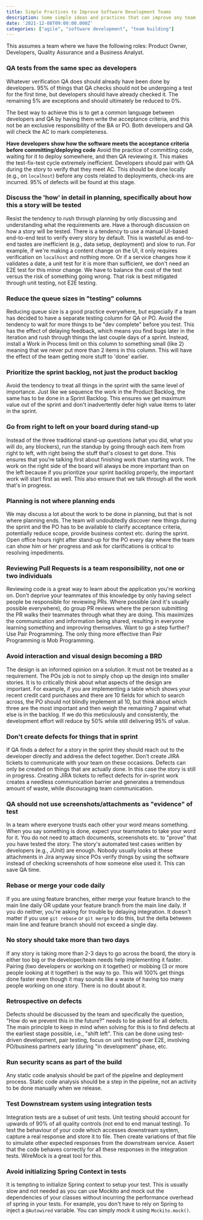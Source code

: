 ```yaml
---
title: Simple Practices to Improve Software Development Teams
description: Some simple ideas and practices that can improve any team.
date: '2021-12-08T09:00:00.000Z'
categories: ["agile", "software development", "team building"]
---
```


This assumes a team where we have the following roles: Product Owner, Developers, Quality Assurance and a Business Analyst.

### QA tests from the same spec as developers
Whatever verification QA does should already have been done by developers. 95% of things that QA checks should not be undergoing a test for the first time, but developers should have already checked it. The remaining 5% are exceptions and should ultimately be reduced to 0%.

The best way to achieve this is to get a common language between developers and QA by having them write the acceptance criteria, and this not be an exclusive responsibility of the BA or PO. Both developers and QA will check the AC to mark completeness.

**Have developers show how the software meets the acceptance criteria before committing/deploying code**
Avoid the practice of committing code, waiting for it to deploy somewhere, and then QA reviewing it. This makes the test-fix-test cycle extremely inefficient. Developers should pair with QA during the story to verify that they meet AC. This should be done locally (e.g., on `localhost`) before any costs related to deployments, check-ins are incurred. 95% of defects will be found at this stage.

### Discuss the 'how' in detail in planning, specifically about how this a story will be tested

Resist the tendency to rush through planning by only discussing and understanding what the requirements are. Have a thorough discussion on how a story will be tested. There is a tendency to use a manual UI-based end-to-end test to verify every story by default. This is wasteful as end-to-end tastes are inefficient (e.g., data setup, deployment) and slow to run. For example, if we're making a content change on the UI, it only requires verification on `localhost` and nothing more. Or if a service changes how it validates a date, a unit test for it is more than sufficient, we don't need an E2E test for this minor change. We have to balance the cost of the test versus the risk of something going wrong. That risk is best mitigated through unit testing, not E2E testing.

### Reduce the queue sizes in "testing" columns
Reducing queue size is a good practice everywhere, but especially if a team has decided to have a separate testing column for QA or PO. Avoid the tendency to wait for more things to be "dev complete" before you test. This has the effect of delaying feedback, which means you find bugs later in the iteration and rush through things the last couple days of a sprint. Instead, install a Work in Process limit on this column to something small (like 2) meaning that we never put more than 2 items in this column. This will have the effect of the team getting more stuff to 'done' earlier.

### Prioritize the sprint backlog, not just the product backlog  
Avoid the tendency to treat all things in the sprint with the same level of importance. Just like we sequence the work in the Product Backlog, the same has to be done in a Sprint Backlog. This ensures we get maximum value out of the sprint and don't inadvertently defer high value items to later in the sprint.

### Go from right to left on your board during stand-up
Instead of the three traditional stand-up questions (what you did, what you will do, any blockers), run the standup by going through each item from right to left, with right being the stuff that's closest to get done. This ensures that you're talking first about finishing work than starting work. The work on the right side of the board will always be more important than on the left because if you prioritize your sprint backlog properly, the important work will start first as well. This also ensure that we talk through all the work that's in progress.

### Planning is not where planning ends  
We may discuss a lot about the work to be done in planning, but that is not where planning ends. The team will undoubtedly discover new things during the sprint and the PO has to be available to clarify acceptance criteria, potentially reduce scope, provide business context etc. during the sprint. Open office hours right after stand-up for the PO every day where the team can show him or her progress and ask for clarifications is critical to resolving impediments.

### Reviewing Pull Requests is a team responsibility, not one or two individuals
Reviewing code is a great way to learn about the application you're working on. Don't deprive your teammates of this knowledge by only having select people be responsible for reviewing PRs. Where possible (and it's usually possible everywhere), do group PR reviews where the person submitting the PR walks their teammates through what they are doing. This maximizes the communication and information being shared, resulting in everyone learning something and improving themselves. Want to go a step further? Use Pair Programming. The only thing more effective than Pair Programming is Mob Programming.

### Avoid interaction and visual design becoming a BRD
The design is an informed opinion on a solution. It must not be treated as a requirement. The POs job is not to simply chop up the design into smaller stories. It is to critically think about what aspects of the design are important. For example, if you are implementing a table which shows your recent credit card purchases and there are 10 fields for which to search across, the PO should not blindly implement all 10, but think about which three are the most important and then weigh the remaining 7 against what else is in the backlog. If we do this meticulously and consistently, the development effort will reduce by 50% while still delivering 95% of value.

### Don't create defects for things that in sprint
If QA finds a defect for a story in the sprint they should reach out to the developer directly and address the defect together. Don't create JIRA tickets to communicate with your team on these occasions. Defects can only be created on things that are actually done. In this case the story is still in progress.  Creating JIRA tickets to reflect defects for in-sprint work creates a needless communication barrier and generates a tremendous amount of waste, while discouraging team communication. 

### QA should not use screenshots/attachments as "evidence" of test
In a team where everyone trusts each other your word means something. When you say something is done, expect your teammates to take your word for it. You do not need to attach documents, screenshots etc. to "prove" that you have tested the story. The story's automated test cases written by developers (e.g., JUnit) are enough. Nobody usually looks at these attachments in Jira anyway since POs verify things by using the software instead of checking screenshots of how someone else used it. This can save QA time. 
  

### Rebase or merge your code daily
If you are using feature branches, either merge your feature branch to the main line daily OR update your feature branch from the main line daily. If you do neither, you're asking for trouble by delaying integration. It doesn't matter if you use `git rebase` or `git merge` to do this, but the delta between main line and feature branch should not exceed a single day.

### No story should take more than two days  
If any story is taking more than 2-3 days to go across the board, the story is either too big or the developer/team needs help implementing it faster. Pairing (two developers or working on it together) or mobbing (3 or more people looking at it together) is the way to go. This will 100% get things done faster even though it may sounds like a waste of having too many people working on one story. There is no doubt about it.

### Retrospective on defects
Defects should be discussed by the team and specifically the question, "How do we prevent this in the future?" needs to be asked for all defects.  The main principle to keep in mind when solving for this is to find defects at the earliest stage possible, i.e., "shift left". This can be done using test-driven development, pair testing, focus on unit testing over E2E, involving PO/business partners early (during "in development" phase, etc.

### Run security scans as part of the build
Any static code analysis should be part of the pipeline and deployment process. Static code analysis should be a step in the pipeline, not an activity to be done manually when we release.


### Test Downstream system using integration tests
Integration tests are a subset of unit tests. Unit testing should account for upwards of 90% of all quality controls (not end to end manual testing). To test the behaviour of your code which accesses downstream system, capture a real response and store it to file. Then create variations of that file to simulate other expected responses from the downstream service. Assert that the code behaves correctly for all these responses in the integration tests. WireMock is a great tool for this.


### Avoid initializing Spring Context in tests
It is tempting to initialize Spring context to setup your test. This is usually slow and not needed as you can use Mockito and mock out the dependencies of your classes without incurring the performance overhead of spring in your tests. For example, you don't have to rely on Spring to inject a  `@Autowired` variable. You can simply mock it using `Mockito.mock()`.